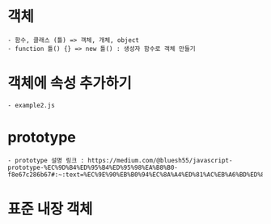 # 객체

    - 함수, 클래스 (틀) => 객체, 개체, object
    - function 틀() {} => new 틀() : 생성자 함수로 객체 만들기

# 객체에 속성 추가하기

    - example2.js

# prototype

    - prototype 설명 링크 : https://medium.com/@bluesh55/javascript-prototype-%EC%9D%B4%ED%95%B4%ED%95%98%EA%B8%B0-f8e67c286b67#:~:text=%EC%9E%90%EB%B0%94%EC%8A%A4%ED%81%AC%EB%A6%BD%ED%8A%B8%EC%97%90%EB%8A%94%20Prototype%20Link%20%EC%99%80%20Prototype%20Object%20%EB%9D%BC%EB%8A%94%20%EA%B2%83%EC%9D%B4,%EB%91%98%EC%9D%84%20%EC%99%84%EB%B2%BD%ED%9E%88%20%EC%9D%B4%ED%95%B4%ED%95%98%EA%B3%A0%20%EA%B0%96%EA%B3%A0%20%EB%86%80%20%EC%88%98%EC%A4%80%EC%9D%B4%20%EB%90%98%EC%97%88%EB%8B%A4%EB%8A%94%20%EB%9C%BB%EC%9E%85%EB%8B%88%EB%8B%A4.

# 표준 내장 객체
